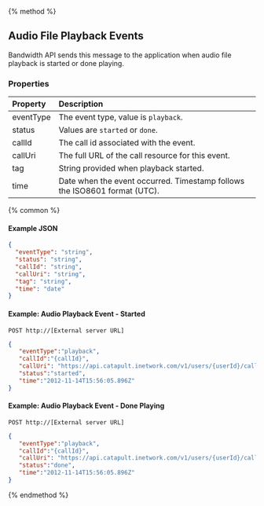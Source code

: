 {% method %}
## Audio File Playback Events

Bandwidth API sends this message to the application when audio file playback is started or done playing.

### Properties
| Property  | Description                                                               |
|:----------|:--------------------------------------------------------------------------|
| eventType | The event type, value is `playback`.                                      |
| status    | Values are `started` or `done`.                                           |
| callId    | The call id associated with the event.                                    |
| callUri   | The full URL of the call resource for this event.                         |
| tag       | String provided when playback started.                                    |
| time      | Date when the event occurred. Timestamp follows the ISO8601 format (UTC). |

{% common %}

#### Example JSON

```json
{
  "eventType": "string",
  "status": "string",
  "callId": "string",
  "callUri": "string",
  "tag": "string",
  "time": "date"
}
```

#### Example: Audio Playback Event - Started

```
POST http://[External server URL]
```

```json
{
   "eventType":"playback",
   "callId":"{callId}",
   "callUri": "https://api.catapult.inetwork.com/v1/users/{userId}/calls/{callId}",
   "status":"started",
   "time":"2012-11-14T15:56:05.896Z"
}
```

#### Example: Audio Playback Event - Done Playing

```
POST http://[External server URL]
```

```json
{
   "eventType":"playback",
   "callId":"{callId}",
   "callUri": "https://api.catapult.inetwork.com/v1/users/{userId}/calls/{callId}",
   "status":"done",
   "time":"2012-11-14T15:56:05.896Z"
}
```
{% endmethod %}
